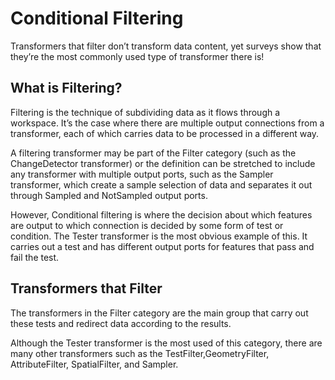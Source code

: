 # Conditional Filtering #
Transformers that filter don’t transform data content, yet surveys show that they’re the most commonly used type of transformer there is!

 
## What is Filtering? ##
Filtering is the technique of subdividing data as it flows through a workspace. It’s the case where there are multiple output connections from a transformer, each of which carries data to be processed in a different way.

A filtering transformer may be part of the Filter category (such as the ChangeDetector transformer) or the definition can be stretched to include any transformer with multiple output ports, such as the Sampler transformer, which create a sample selection of data and separates it out through Sampled and NotSampled output ports.

However, Conditional filtering is where the decision about which features are output to which connection is decided by some form of test or condition. The Tester transformer is the most obvious example of this. It carries out a test and has different output ports for features that pass and fail the test.


## Transformers that Filter ##
The transformers in the Filter category are the main group that carry out these tests and redirect data according to the results.

Although the Tester transformer is the most used of this category, there are many other transformers such as the TestFilter,GeometryFilter, AttributeFilter, SpatialFilter, and Sampler.

